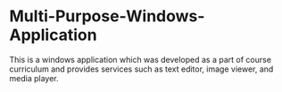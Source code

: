 # Multi-Purpose-Windows-Application
This is a windows application which was developed as a part of course curriculum and provides services such as text editor, image viewer, and media player.
